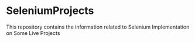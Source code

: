 # SeleniumProjects
This repository contains the information related to Selenium Implementation on Some Live Projects
